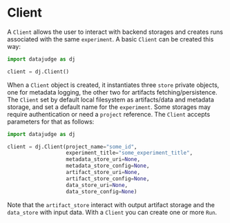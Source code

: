 # Client

A `Client` allows the user to interact with backend storages and creates runs associated with the same `experiment`.
A basic `Client` can be created this way:

```python
import datajudge as dj

client = dj.Client()

```

When a `Client` object is created, it instantiates three `store` private objects, one for metadata logging, the other two for artifacts fetching/persistence.
The `Client` set by default local filesystem as artifacts/data and metadata storage, and set a default name for the `experiment`. Some storages may require authentication or need a `project` reference. The `Client` accepts parameters for that as follows:

```python
import datajudge as dj

client = dj.Client(project_name="some_id",
                   experiment_title="some_experiment_title",
                   metadata_store_uri=None,
                   metadata_store_config=None,
                   artifact_store_uri=None,
                   artifact_store_config=None,
                   data_store_uri=None,
                   data_store_config=None)

```

Note that the `artifact_store` interact with output artifact storage and the `data_store` with input data.
With a `Client` you can create one or more `Run`.
